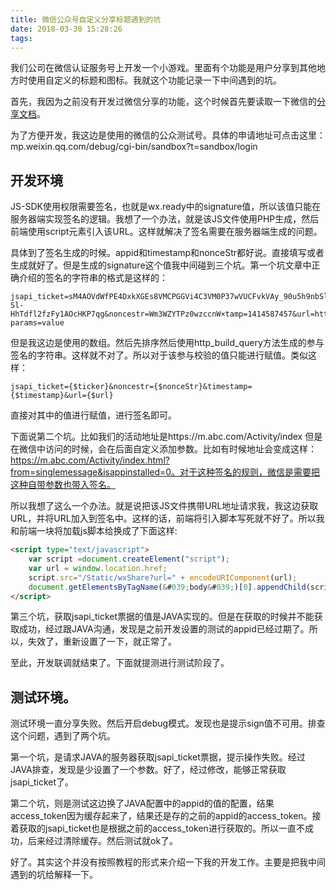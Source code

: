 ```yaml
---
title: 微信公众号自定义分享标题遇到的坑
date: 2018-03-30 15:28:26
tags:
---
```

我们公司在微信认证服务号上开发一个小游戏。里面有个功能是用户分享到其他地方时使用自定义的标题和图标。我就这个功能记录一下中间遇到的坑。

首先，我因为之前没有开发过微信分享的功能，这个时候首先要读取一下微信的[分享文档](https://mp.weixin.qq.com/wiki?t=resource/res_main&id=mp1421141115)。

为了方便开发，我这边是使用的微信的公众测试号。具体的申请地址可点击这里：mp.weixin.qq.com/debug/cgi-bin/sandbox?t=sandbox/login

## 开发环境

JS-SDK使用权限需要签名，也就是wx.ready中的signature值，所以该值只能在服务器端实现签名的逻辑。我想了一个办法，就是该JS文件使用PHP生成，然后前端使用script元素引入该URL。这样就解决了签名需要在服务器端生成的问题。

具体到了签名生成的时候。appid和timestamp和nonceStr都好说。直接填写或者生成就好了。但是生成的signature这个值我中间碰到三个坑。第一个坑文章中正确介绍的签名的字符串的格式是这样的：

```
jsapi_ticket=sM4AOVdWfPE4DxkXGEs8VMCPGGVi4C3VM0P37wVUCFvkVAy_90u5h9nbSlYy3-Sl-HhTdfl2fzFy1AOcHKP7qg&noncestr=Wm3WZYTPz0wzccnW×tamp=1414587457&url=http://mp.weixin.qq.com?params=value
```

但是我这边是使用的数组。然后先排序然后使用http_build_query方法生成的参与签名的字符串。这样就不对了。所以对于该参与校验的值只能进行赋值。类似这样：

```
jsapi_ticket={$ticker}&noncestr={$nonceStr}&timestamp={$timestamp}&url={$url}
```

直接对其中的值进行赋值，进行签名即可。

下面说第二个坑。比如我们的活动地址是https://m.abc.com/Activity/index 但是在微信中访问的时候，会在后面自定义添加参数。比如有时候地址会变成这样：https://m.abc.com/Activity/index.html?from=singlemessage&isappinstalled=0。对于这种签名的规则，微信是需要把这种自带参数也带入签名。

所以我想了这么一个办法。就是说把该JS文件携带URL地址请求我，我这边获取URL，并将URL加入到签名中。这样的话，前端将引入脚本写死就不好了。所以我和前端一块将加载js脚本给换成了下面这样:

```html
<script type="text/javascript">
	var script =document.createElement("script");
	var url = window.location.href;
	script.src="/Static/wxShare?url=" + encodeURIComponent(url);
	document.getElementsByTagName(&#039;body&#039;)[0].appendChild(script);
</script>
```

第三个坑，获取jsapi_ticket票据的值是JAVA实现的。但是在获取的时候并不能获取成功，经过跟JAVA沟通，发现是之前开发设置的测试的appid已经过期了。所以，失效了，重新设置了一下，就正常了。

至此，开发联调就结束了。下面就提测进行测试阶段了。

## 测试环境。

测试环境一直分享失败。然后开启debug模式。发现也是提示sign值不可用。排查这个问题，遇到了两个坑。

第一个坑，是请求JAVA的服务器获取jsapi_ticket票据，提示操作失败。经过JAVA排查，发现是少设置了一个参数。好了，经过修改，能够正常获取jsapi_ticket了。

第二个坑，则是测试这边换了JAVA配置中的appid的值的配置，结果access_token因为缓存起来了，结果还是存的之前的appid的access_token。接着获取的jsapi_ticket也是根据之前的access_token进行获取的。所以一直不成功，后来经过清除缓存。然后测试就ok了。

好了。其实这个并没有按照教程的形式来介绍一下我的开发工作。主要是把我中间遇到的坑给解释一下。
